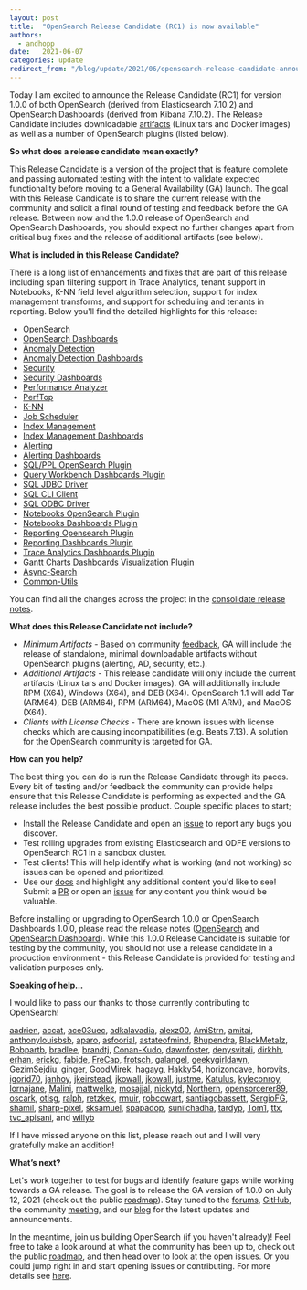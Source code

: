 ```yaml
---
layout: post
title:  "OpenSearch Release Candidate (RC1) is now available"
authors: 
  - andhopp
date:   2021-06-07
categories: update
redirect_from: "/blog/update/2021/06/opensearch-release-candidate-announcement/"
---
```


Today I am excited to announce the Release Candidate (RC1) for version 1.0.0 of both OpenSearch (derived from Elasticsearch 7.10.2) and OpenSearch Dashboards (derived from Kibana 7.10.2). The Release Candidate includes downloadable [artifacts](https://opensearch.org/downloads.html) (Linux tars and Docker images) as well as a number of OpenSearch plugins (listed below). 

**So what does a release candidate mean exactly?**

This Release Candidate is a version of the project that is feature complete and passing automated testing with the intent to validate expected functionality before moving to a General Availability (GA) launch. The goal with this Release Candidate is to share the current release with the community and solicit a final round of testing and feedback before the GA release. Between now and the 1.0.0 release of OpenSearch and OpenSearch Dashboards, you should expect no further changes apart from critical bug fixes and the release of additional artifacts (see below). 

**What is included in this Release Candidate?**

There is a long list of enhancements and fixes that are part of this release including span filtering support in Trace Analytics, tenant support in Notebooks, K-NN field level algorithm selection, support for index management transforms, and support for scheduling and tenants in reporting. Below you'll find the detailed highlights for this release:

- [OpenSearch](https://github.com/opensearch-project/OpenSearch/blob/main/release-notes/opensearch.release-notes-1.0.0-rc1.md)
- [OpenSearch Dashboards](https://github.com/opensearch-project/OpenSearch-Dashboards/blob/main/release-notes/opensearch-dashboards.release-notes-1.0.0-rc1.md)
- [Anomaly Detection](https://github.com/opensearch-project/anomaly-detection/blob/main/release-notes/opensearch-anomaly-detection.release-notes-1.0.0.0-rc1.md)
- [Anomaly Detection Dashboards](https://github.com/opensearch-project/anomaly-detection-dashboards-plugin/blob/main/release-notes/opensearch-anomaly-detection-dashboards.release-notes-1.0.0.0-rc1.md)
- [Security](https://github.com/opensearch-project/security-dashboards-plugin/blob/main/release-notes/opensearch-security-dashboards-plugin.release-notes-1.0.0.0-rc1.md)
- [Security Dashboards](https://github.com/opensearch-project/security/blob/main/release-notes/opensearch-security.release-notes-1.0.0.0-rc1.md)
- [Performance Analyzer](https://github.com/opensearch-project/performance-analyzer/blob/main/release-notes/opensearch-performance-analyzer.release-notes-1.0.0.0-rc1.md)
- [PerfTop](https://github.com/opensearch-project/perftop/blob/main/release-notes/opensearch-perftop.release-notes-1.0.0.0-rc1.md)
- [K-NN](https://github.com/opensearch-project/k-NN/blob/main/release-notes/opensearch-knn.release-notes-1.0.0.0-rc1.md)
- [Job Scheduler](https://github.com/opensearch-project/job-scheduler/blob/main/release-notes/opensearch.job-scheduler.release-notes-1.0.0.0-rc1.md)
- [Index Management](https://github.com/opensearch-project/index-management/blob/main/release-notes/opensearch-index-management.release-notes-1.0.0.0-rc1.md)
- [Index Management Dashboards](https://github.com/opensearch-project/index-management-dashboards-plugin/blob/main/release-notes/opensearch-index-management-dashboards-plugin.release-notes-1.0.0.0-rc1.md)
- [Alerting](https://github.com/opensearch-project/alerting/blob/main/release-notes/opensearch-alerting.release-notes-1.0.0.0-rc1.md)
- [Alerting Dashboards](https://github.com/opensearch-project/alerting-dashboards-plugin/blob/main/release-notes/opensearch-alerting-dashboards-plugin.release-notes-1.0.0.0-rc1.md)
- [SQL/PPL OpenSearch Plugin](https://github.com/opensearch-project/sql/blob/main/release-notes/opensearch-sql.release-notes-1.0.0.0-rc1.md)
- [Query Workbench Dashboards Plugin](https://github.com/opensearch-project/sql/blob/main/release-notes/opensearch-sql.release-notes-1.0.0.0-rc1.md)
- [SQL JDBC Driver](https://github.com/opensearch-project/sql/blob/main/release-notes/opensearch-sql.release-notes-1.0.0.0-rc1.md)
- [SQL CLI Client](https://github.com/opensearch-project/sql/blob/main/release-notes/opensearch-sql.release-notes-1.0.0.0-rc1.md)
- [SQL ODBC Driver](https://github.com/opensearch-project/sql/blob/main/release-notes/opensearch-sql.release-notes-1.0.0.0-rc1.md)
- [Notebooks OpenSearch Plugin](https://github.com/opensearch-project/dashboards-notebooks/blob/main/release-notes/opensearch-dashboards-notebooks.release-notes-1.0.0.0-rc1.md)
- [Notebooks Dashboards Plugin](https://github.com/opensearch-project/dashboards-notebooks/blob/main/release-notes/opensearch-dashboards-notebooks.release-notes-1.0.0.0-rc1.md)
- [Reporting Opensearch Plugin](https://github.com/opensearch-project/dashboards-reports/blob/main/release-notes/opensearch-dashboards-reports.release-notes-1.0.0.0-rc1.md)
- [Reporting Dashboards Plugin](https://github.com/opensearch-project/dashboards-reports/blob/main/release-notes/opensearch-dashboards-reports.release-notes-1.0.0.0-rc1.md)
- [Trace Analytics Dashboards Plugin](https://github.com/opensearch-project/trace-analytics/blob/main/release-notes/opensearch-trace-analytics.release-notes-1.0.0.0-rc1.md)
- [Gantt Charts Dashboards Visualization Plugin](https://github.com/opensearch-project/dashboards-visualizations/blob/main/release-notes/opensearch-dashboards-visualizations.release-notes-1.0.0.0-rc1.md)
- [Async-Search](https://github.com/opensearch-project/asynchronous-search/blob/main/release-notes/opensearch-asynchronous-search.release-notes-1.0.0.0-rc1.md)
- [Common-Utils](https://github.com/opensearch-project/common-utils/blob/main/release-notes/opensearch-common-utils.release-notes-1.0.0.0-rc1.md)

You can find all the changes across the project in the [consolidate release notes](https://github.com/opensearch-project/opensearch-build/blob/main/release-notes/opensearch-release-notes-1.0.0-rc1.md). 

**What does this Release Candidate not include?** 

* *Minimum Artifacts* - Based on community [feedback](https://github.com/opensearch-project/opensearch-build/issues/31), GA will include the release of standalone, minimal downloadable artifacts without OpenSearch plugins (alerting, AD, security, etc.).
* *Additional Artifacts* - This release candidate will only include the current artifacts (Linux tars and Docker images). GA will additionally include RPM (X64), Windows (X64), and DEB (X64). OpenSearch 1.1 will add Tar (ARM64), DEB (ARM64), RPM (ARM64), MacOS (M1 ARM), and MacOS (X64). 
* *Clients with License Checks* - There are known issues with license checks which are causing incompatibilities (e.g. Beats 7.13). A solution for the OpenSearch community is targeted for GA.

**How can you help?** 

The best thing you can do is run the Release Candidate through its paces. Every bit of testing and/or feedback the community can provide helps ensure that this Release Candidate is performing as expected and the GA release includes the best possible product. Couple specific places to start;

- Install the Release Candidate and open an [issue](https://github.com/opensearch-project/OpenSearch/issues) to report any bugs you discover. 
- Test rolling upgrades from existing Elasticsearch and ODFE versions to OpenSearch RC1 in a sandbox cluster.
- Test clients! This will help identify what is working (and not working) so issues can be opened and prioritized. 
- Use our [docs](https://opensearch.org/docs/) and highlight any additional content you'd like to see! Submit a [PR](https://github.com/opensearch-project/documentation-website/pulls) or open an [issue](https://github.com/opensearch-project/documentation-website/issues) for any content you think would be valuable.

Before installing or upgrading to OpenSearch 1.0.0 or OpenSearch Dashboards 1.0.0, please read the release notes ([OpenSearch](https://github.com/opensearch-project/OpenSearch/blob/main/release-notes/opensearch.release-notes-1.0.0-rc1.md) and [OpenSearch Dashboard](https://github.com/opensearch-project/OpenSearch-Dashboards/blob/main/release-notes/opensearch-dashboards.release-notes-1.0.0-rc1.md)). While this 1.0.0 Release Candidate is suitable for testing by the community, you should not use a release candidate in a production environment - this Release Candidate is provided for testing and validation purposes only.

**Speaking of help...**

I would like to pass our thanks to those currently contributing to OpenSearch! 

[aadrien](https://discuss.opendistrocommunity.dev/u/aadrien), [accat](https://discuss.opendistrocommunity.dev/u/accat), [ace03uec](https://github.com/ace03uec), [adkalavadia](https://discuss.opendistrocommunity.dev/u/adkalavadia), [alexz00](https://discuss.opendistrocommunity.dev/u/alexz00), [AmiStrn](https://github.com/AmiStrn), [amitai](https://discuss.opendistrocommunity.dev/u/amitai), [anthonylouisbsb](https://github.com/anthonylouisbsb), [aparo](https://discuss.opendistrocommunity.dev/u/aparo), [asfoorial](https://discuss.opendistrocommunity.dev/u/asfoorial), [astateofmind](https://discuss.opendistrocommunity.dev/u/astateofmind), [Bhupendra](https://discuss.opendistrocommunity.dev/u/Bhupendra), [BlackMetalz](https://discuss.opendistrocommunity.dev/u/BlackMetalz), [Bobpartb](https://discuss.opendistrocommunity.dev/u/Bobpartb), [bradlee](https://discuss.opendistrocommunity.dev/u/bradlee), [brandtj](https://discuss.opendistrocommunity.dev/u/brandtj), [Conan-Kudo](https://github.com/Conan-Kudo), [dawnfoster](https://discuss.opendistrocommunity.dev/u/dawnfoster), [denysvitali](https://github.com/denysvitali), [dirkhh](https://discuss.opendistrocommunity.dev/u/dirkhh), [erhan](https://discuss.opendistrocommunity.dev/u/erhan), [erickg](https://discuss.opendistrocommunity.dev/u/erickg), [fabide](https://discuss.opendistrocommunity.dev/u/fabide), [FreCap](https://github.com/FreCap), [frotsch](https://discuss.opendistrocommunity.dev/u/frotsch), [galangel](https://github.com/galangel), [geekygirldawn](https://github.com/geekygirldawn), [GezimSejdiu](https://discuss.opendistrocommunity.dev/u/GezimSejdiu), [ginger](https://discuss.opendistrocommunity.dev/u/ginger), [GoodMirek](https://discuss.opendistrocommunity.dev/u/GoodMirek), [hagayg](https://discuss.opendistrocommunity.dev/u/hagayg), [Hakky54](https://github.com/Hakky54), [horizondave](https://discuss.opendistrocommunity.dev/u/horizondave), [horovits](https://discuss.opendistrocommunity.dev/u/horovits), [igorid70](https://discuss.opendistrocommunity.dev/u/igorid70), [janhoy](https://discuss.opendistrocommunity.dev/u/janhoy), [jkeirstead](https://discuss.opendistrocommunity.dev/u/jkeirstead), [jkowall](https://discuss.opendistrocommunity.dev/u/jkowall), [jkowall](https://github.com/jkowall), [justme](https://discuss.opendistrocommunity.dev/u/justme), [Katulus](https://discuss.opendistrocommunity.dev/u/Katulus), [kyleconroy](https://github.com/kyleconroy), [lornajane](https://discuss.opendistrocommunity.dev/u/lornajane), [Malini](https://discuss.opendistrocommunity.dev/u/Malini), [mattwelke](https://discuss.opendistrocommunity.dev/u/mattwelke), [mosajjal](https://discuss.opendistrocommunity.dev/u/mosajjal), [nickytd](https://discuss.opendistrocommunity.dev/u/nickytd), [Northern](https://discuss.opendistrocommunity.dev/u/Northern), [opensorcerer89](https://discuss.opendistrocommunity.dev/u/opensorcerer89), [oscark](https://discuss.opendistrocommunity.dev/u/oscark), [otisg](https://discuss.opendistrocommunity.dev/u/otisg), [ralph](https://discuss.opendistrocommunity.dev/u/ralph), [retzkek](https://discuss.opendistrocommunity.dev/u/retzkek), [rmuir](https://github.com/rmuir), [robcowart](https://discuss.opendistrocommunity.dev/u/robcowart), [santiagobassett](https://discuss.opendistrocommunity.dev/u/santiagobassett), [SergioFG](https://discuss.opendistrocommunity.dev/u/SergioFG), [shamil](https://discuss.opendistrocommunity.dev/u/shamil), [sharp-pixel](https://github.com/sharp-pixel), [sksamuel](https://discuss.opendistrocommunity.dev/u/sksamuel), [spapadop](https://discuss.opendistrocommunity.dev/u/spapadop), [sunilchadha](https://discuss.opendistrocommunity.dev/u/sunilchadha), [tardyp](https://discuss.opendistrocommunity.dev/u/tardyp), [Tom1](https://discuss.opendistrocommunity.dev/u/Tom1), [ttx](https://discuss.opendistrocommunity.dev/u/ttx), [tvc_apisani](https://discuss.opendistrocommunity.dev/u/tvc_apisani), and [willyb](https://discuss.opendistrocommunity.dev/u/willyb)

If I have missed anyone on this list, please reach out and I will very gratefully make an addition!

**What’s next?**

Let's work together to test for bugs and identify feature gaps while working towards a GA release. The goal is to release the GA version of 1.0.0 on July 12, 2021 (check out the public [roadmap](https://github.com/orgs/opensearch-project/projects/1)). Stay tuned to the [forums](https://discuss.opendistrocommunity.dev/), [GitHub](https://github.com/opensearch-project), the community [meeting](https://www.meetup.com/Open-Distro-for-Elasticsearch-Meetup-Group), and our [blog](https://opensearch.org/blog/) for the latest updates and announcements. 

In the meantime, join us building OpenSearch (if you haven't already)! Feel free to take a look around at what the community has been up to, check out the public [roadmap](https://github.com/orgs/opensearch-project/projects/1), and then head over to look at the open issues. Or you could jump right in and start opening issues or contributing. For more details see [here](https://github.com/opensearch-project/OpenSearch/blob/main/CONTRIBUTING.md).
